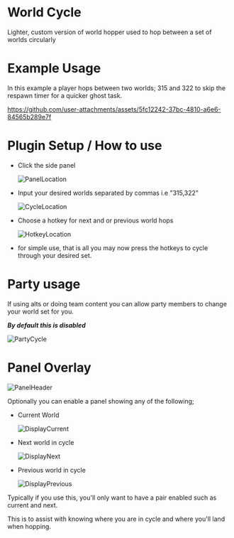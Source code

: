 # World Cycle
Lighter, custom version of world hopper used to hop between a set of worlds circularly

# Example Usage

In this example a player hops between two worlds; 315 and 322 to skip the respawn timer for a quicker ghost task.

https://github.com/user-attachments/assets/5fc12242-37bc-4810-a6e6-84565b289e7f

# Plugin Setup / How to use
* Click the side panel
 
  ![PanelLocation](https://github.com/user-attachments/assets/83081932-8448-468b-94ed-bda952e12065)

* Input your desired worlds separated by commas i.e "315,322"

  ![CycleLocation](https://github.com/user-attachments/assets/194b17e8-53ad-4fe3-acea-9dfecf30a615)

* Choose a hotkey for next and or previous world hops

  ![HotkeyLocation](https://github.com/user-attachments/assets/96cbbb3e-d9a4-42a0-bbfd-d3922a6b3c1f)


* for simple use, that is all you may now press the hotkeys to cycle through your desired set.

# Party usage

If using alts or doing team content you can allow party members to change your world set for you.

***By default this is disabled***

![PartyCycle](https://github.com/user-attachments/assets/6e7e5d12-3e22-4a17-a8a5-f795cacc207f)

# Panel Overlay


![PanelHeader](https://github.com/user-attachments/assets/44c5be5b-407a-4a7b-81ed-9038ffe0188f)




Optionally you can enable a panel showing any of the following;
* Current World

  ![DisplayCurrent](https://github.com/user-attachments/assets/9dc912b2-f99b-41f5-a778-ab45bb3cd079)

* Next world in cycle

  ![DisplayNext](https://github.com/user-attachments/assets/8d7df8ae-0f2a-46fb-8d33-f70abc45ccb6)


* Previous world in cycle
  
  ![DisplayPrevious](https://github.com/user-attachments/assets/fe38727b-94e1-498b-98a2-56c65ac308bc)


Typically if you use this, you'll only want to have a pair enabled such as current and next.

This is to assist with knowing where you are in cycle and where you'll land when hopping.
